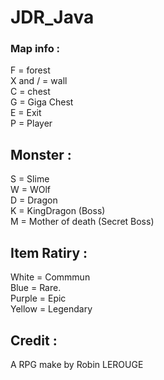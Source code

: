 # JDR_Java

### Map info :  
F = forest  
X and / = wall  
C = chest  
G = Giga Chest  
E = Exit  
P = Player  
  
## Monster :  
S = Slime  
W = WOlf  
D = Dragon  
K = KingDragon (Boss)  
M = Mother of death (Secret Boss)  
  
## Item Ratiry :  
White = Commmun  
Blue = Rare</span>.  
Purple = Epic  
Yellow = Legendary  
  
## Credit :  
A RPG make by Robin LEROUGE
